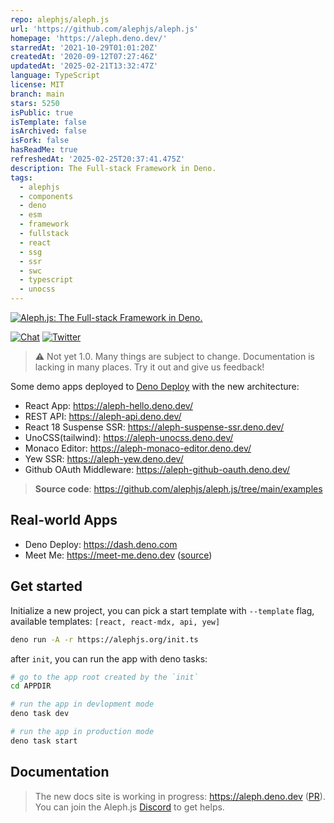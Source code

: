 ```yaml
---
repo: alephjs/aleph.js
url: 'https://github.com/alephjs/aleph.js'
homepage: 'https://aleph.deno.dev/'
starredAt: '2021-10-29T01:01:20Z'
createdAt: '2020-09-12T07:27:46Z'
updatedAt: '2025-02-21T13:32:47Z'
language: TypeScript
license: MIT
branch: main
stars: 5250
isPublic: true
isTemplate: false
isArchived: false
isFork: false
hasReadMe: true
refreshedAt: '2025-02-25T20:37:41.475Z'
description: The Full-stack Framework in Deno.
tags:
  - alephjs
  - components
  - deno
  - esm
  - framework
  - fullstack
  - react
  - ssg
  - ssr
  - swc
  - typescript
  - unocss
---
```


[![Aleph.js: The Full-stack Framework in Deno.](.github/poster.svg)](https://alephjs.org)

<p>
  <a href="https://discord.gg/pWGdS7sAqD"><img src="https://img.shields.io/discord/775256646821085215?color=%23008181&label=Chat&labelColor=%23111&logo=discord&logoColor=%23aaaaaa" alt="Chat"></a>
  <a href="https://twitter.com/intent/follow?screen_name=alephjs"><img src="https://img.shields.io/twitter/follow/alephjs?style=social" alt="Twitter"></a>
</p>

> ⚠️ Not yet 1.0. Many things are subject to change. Documentation is lacking in many places. Try it out and give us
> feedback!

Some demo apps deployed to [Deno Deploy](https://deno.com/deploy) with the new architecture:

- React App: https://aleph-hello.deno.dev/
- REST API: https://aleph-api.deno.dev/
- React 18 Suspense SSR: https://aleph-suspense-ssr.deno.dev/
- UnoCSS(tailwind): https://aleph-unocss.deno.dev/
- Monaco Editor: https://aleph-monaco-editor.deno.dev/
- Yew SSR: https://aleph-yew.deno.dev/
- Github OAuth Middleware: https://aleph-github-oauth.deno.dev/

> **Source code**: https://github.com/alephjs/aleph.js/tree/main/examples

## Real-world Apps

- Deno Deploy: https://dash.deno.com
- Meet Me: https://meet-me.deno.dev ([source](https://github.com/denoland/meet-me))

## Get started

Initialize a new project, you can pick a start template with `--template` flag, available templates:
`[react, react-mdx, api, yew]`

```bash
deno run -A -r https://alephjs.org/init.ts
```

after `init`, you can run the app with deno tasks:

```bash
# go to the app root created by the `init`
cd APPDIR

# run the app in devlopment mode
deno task dev

# run the app in production mode
deno task start
```

## Documentation

> The new docs site is working in progress: https://aleph.deno.dev
> ([PR](https://github.com/alephjs/alephjs.org/pull/58)). You can join the Aleph.js
> [Discord](https://discord.com/invite/pWGdS7sAqD) to get helps.

